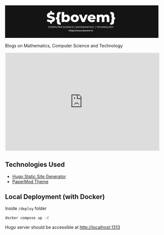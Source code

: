 [![Blog Cover Image](./static/bovem-substack-cover.png)](https://www.bovem.in/)

Blogs on Mathematics, Computer Science and Technology

<iframe src="https://bovem.substack.com/embed" width="100%" height="320" style="border:2px solid #EEE; background:white;" frameborder="0" scrolling="no"></iframe>

## Technologies Used
- [Hugo Static Site Generator](https://gohugo.io/)
- [PaperMod Theme](https://github.com/adityatelange/hugo-PaperMod)

## Local Deployment (with Docker)

Inside `/deploy` folder
```bash
docker compose up -d
```

Hugo server should be accessible at [http://localhost:1313](http://localhost:1313)